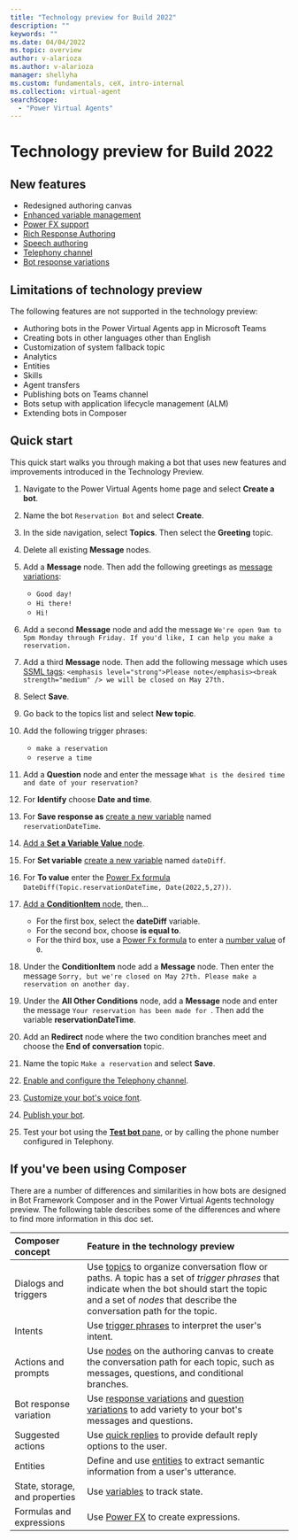 ```yaml
---
title: "Technology preview for Build 2022"
description: ""
keywords: ""
ms.date: 04/04/2022
ms.topic: overview
author: v-alarioza
ms.author: v-alarioza
manager: shellyha
ms.custom: fundamentals, ceX, intro-internal
ms.collection: virtual-agent
searchScope:
  - "Power Virtual Agents"
---
```


# Technology preview for Build 2022

<!-- FIXME: blurb about PVA at Build -->

## New features

<!-- FIXME: merge PRs and link relevant docs -->
- Redesigned authoring canvas
- [Enhanced variable management]()
- [Power FX support]()
- [Rich Response Authoring​]()
- [Speech authoring]()
- [Telephony channel]()
- [Bot response variations](authoring-create-edit-topics.md#message-variations)

## Limitations of technology preview

The following features are not supported in the technology preview:

- Authoring bots in the Power Virtual Agents app in Microsoft Teams
- Creating bots in other languages other than English
- Customization of system fallback topic
- Analytics
- Entities
- Skills
- Agent transfers
- Publishing bots on Teams channel
- Bots setup with application lifecycle management (ALM)
    <!-- FIXME: button missing, confirm it wasn't moved -->
- Extending bots in Composer

## Quick start

<!-- FIXME: add screenshots once scenario is approved -->

This quick start walks you through making a bot that uses new features and improvements introduced in the Technology Preview.

1. Navigate to the Power Virtual Agents home page and select **Create a bot**.

1. Name the bot `Reservation Bot` and select **Create**.

1. In the side navigation, select **Topics**. Then select the **Greeting** topic.

1. Delete all existing **Message** nodes.

1. Add a **Message** node. Then add the following greetings as [message variations](authoring-create-edit-topics.md#message-variations):
    - `Good day!`
    - `Hi there!`
    - `Hi!`

1. Add a second **Message** node and add the message `We're open 9am to 5pm Monday through Friday. If you'd like, I can help you make a reservation.`

    <!-- FIXME: link doc once written -->
1. Add a third **Message** node. Then add the following message which uses [SSML tags](): `<emphasis level="strong">Please note</emphasis><break strength="medium" /> we will be closed on May 27th.`

1. Select **Save**.

1. Go back to the topics list and select **New topic**.

1. Add the following trigger phrases:
    - `make a reservation`
    - `reserve a time`

1. Add a **Question** node and enter the message `What is the desired time and date of your reservation?`

1. For **Identify** choose **Date and time**.

    <!-- FIXME: link doc once written -->
1. For **Save response as** [create a new variable]() named `reservationDateTime`.

    <!-- FIXME: link doc once written -->
1. [Add a **Set a Variable Value** node]().

    <!-- FIXME: link doc once written -->
1. For **Set variable** [create a new variable]() named `dateDiff`.

    <!-- FIXME: link doc once written -->
1. For **To value** enter the [Power Fx formula]() `DateDiff(Topic.reservationDateTime, Date(2022,5,27))`.

    <!-- FIXME: link doc once written -->
1. [Add a **ConditionItem** node](), then...
    - For the first box, select the **dateDiff** variable.
    - For the second box, choose **is equal to**.
    - For the third box, use a [Power Fx formula]() to enter a [number value]() of `0`.

1. Under the **ConditionItem** node add a **Message** node. Then enter the message `Sorry, but we're closed on May 27th. Please make a reservation on another day.`

1. Under the **All Other Conditions** node, add a **Message** node and enter the message `Your reservation has been made for `. Then add the variable **reservationDateTime**.

1. Add an **Redirect** node where the two condition branches meet and choose the **End of conversation** topic.

1. Name the topic `Make a reservation` and select **Save**.

    <!-- FIXME: link doc once written -->
1. [Enable and configure the Telephony channel]().

    <!-- FIXME: link doc once written -->
1. [Customize your bot's voice font]().

1. [Publish your bot](publication-fundamentals-publish-channels.md).

1. Test your bot using the [**Test bot** pane](authoring-test-bot.md), or by calling the phone number configured in Telephony.

<a id="where-to-find"></a>

## If you've been using Composer

There are a number of differences and similarities in how bots are designed in Bot Framework Composer and in the Power Virtual Agents technology preview. The following table describes some of the differences and where to find more information in this doc set.

| Composer concept | Feature in the technology preview |
|:-|:-|
| Dialogs and triggers | Use [topics][] to organize conversation flow or paths. A topic has a set of _trigger phrases_ that indicate when the bot should start the topic and a set of _nodes_ that describe the conversation path for the topic. |
| Intents | Use [trigger phrases][] to interpret the user's intent. |
| Actions and prompts | Use [nodes][] on the authoring canvas to create the conversation path for each topic, such as messages, questions, and conditional branches. |
| Bot response variation | Use [response variations][] and [question variations][] to add variety to your bot's messages and questions. |
| Suggested actions | Use [quick replies][] to provide default reply options to the user. |
| Entities | Define and use [entities][] to extract semantic information from a user's utterance. |
| State, storage, and properties | Use [variables][] to track state. |
| Formulas and expressions | Use [Power FX][] to create expressions. |

[entities]: #where-to-find
[nodes]: #where-to-find
[Power FX]: #where-to-find
[question variations]: #where-to-find
[quick replies]: #where-to-find
[response variations]: #where-to-find
[topics]: #where-to-find
[trigger phrases]: #where-to-find
[variables]: #where-to-find
